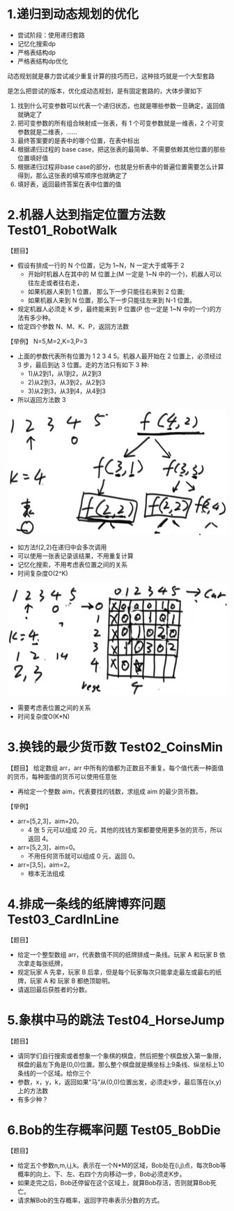 # 1.递归到动态规划的优化
- 尝试阶段：使用递归套路
- 记忆化搜索dp
- 严格表结构dp
- 严格表结构dp优化

动态规划就是暴力尝试减少重复计算的技巧而已，这种技巧就是一个大型套路

是怎么把尝试的版本，优化成动态规划，是有固定套路的，大体步骤如下
1. 找到什么可变参数可以代表一个递归状态，也就是哪些参数一旦确定，返回值就确定了
2. 把可变参数的所有组合映射成一张表，有 1 个可变参数就是一维表，2 个可变参数就是二维表，......
3. 最终答案要的是表中的哪个位置，在表中标出
4. 根据递归过程的 base case，把这张表的最简单、不需要依赖其他位置的那些位置填好值
5. 根据递归过程非base case的部分，也就是分析表中的普遍位置需要怎么计算得到，那么这张表的填写顺序也就确定了
6. 填好表，返回最终答案在表中位置的值


# 2.机器人达到指定位置方法数 Test01_RobotWalk
【题目】
- 假设有排成一行的 N 个位置，记为 1~N，N 一定大于或等于 2
    - 开始时机器人在其中的 M 位置上(M 一定是 1~N 中的一个)，机器人可以往左走或者往右走，
    - 如果机器人来到 1 位置， 那么下一步只能往右来到 2 位置;
    - 如果机器人来到 N 位置，那么下一步只能往左来到 N-1 位置。
- 规定机器人必须走 K 步，最终能来到 P 位置(P 也一定是 1~N 中的一个)的方法有多少种。
- 给定四个参数 N、M、K、P，返回方法数

【举例】
N=5,M=2,K=3,P=3
- 上面的参数代表所有位置为 1 2 3 4 5。机器人最开始在 2 位置上，必须经过 3 步，最后到达 3 位置。走的方法只有如下 3 种: 
    - 1)从2到1，从1到2，从2到3 
    - 2)从2到3，从3到2，从2到3
    - 3)从2到3，从3到4，从4到3
- 所以返回方法数 3

![](img/动态规划添加表.jpg)
- 如方法f(2,2)在递归中会多次调用
- 可以使用一张表记录该结果，不用重复计算
- 记忆化搜索，不用考虑表位置之间的关系
- 时间复杂度O(2^K)

![](img/严格表结构dp.jpg)
- 需要考虑表位置之间的关系
- 时间复杂度O(K*N)

# 3.换钱的最少货币数 Test02_CoinsMin
【题目】
给定数组 arr，arr 中所有的值都为正数且不重复。每个值代表一种面值的货币，每种面值的货币可以使用任意张
- 再给定一个整数 aim，代表要找的钱数，求组成 aim 的最少货币数。

【举例】
- arr=[5,2,3]，aim=20。
    - 4 张 5 元可以组成 20 元，其他的找钱方案都要使用更多张的货币，所以返回 4。
- arr=[5,2,3]，aim=0。
    - 不用任何货币就可以组成 0 元，返回 0。
- arr=[3,5]，aim=2。
    - 根本无法组成 

# 4.排成一条线的纸牌博弈问题 Test03_CardInLine
【题目】
- 给定一个整型数组 arr，代表数值不同的纸牌排成一条线。玩家 A 和玩家 B 依次拿走每张纸牌，
- 规定玩家 A 先拿，玩家 B 后拿，但是每个玩家每次只能拿走最左或最右的纸牌，玩家 A 和 玩家 B 都绝顶聪明。
- 请返回最后获胜者的分数。

# 5.象棋中马的跳法 Test04_HorseJump
【题目】
- 请同学们自行搜索或者想象一个象棋的棋盘，然后把整个棋盘放入第一象限，棋盘的最左下角是(0,0)位置。那么整个棋盘就是横坐标上9条线、纵坐标上10条线的一个区域。给你三个
- 参数，x，y，k，返回如果“马”从(0,0)位置出发，必须走k步，最后落在(x,y)上的方法数
- 有多少种？

# 6.Bob的生存概率问题 Test05_BobDie
【题目】
- 给定五个参数n,m,i,j,k。表示在一个N*M的区域，Bob处在(i,j)点，每次Bob等概率的向上、下、左、右四个方向移动一步，Bob必须走K步。
- 如果走完之后，Bob还停留在这个区域上，就算Bob存活，否则就算Bob死亡。
- 请求解Bob的生存概率，返回字符串表示分数的方式。


